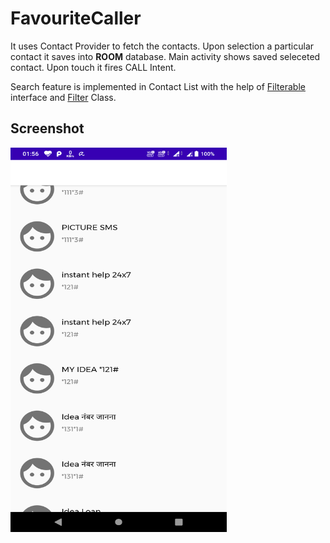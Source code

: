 # FavouriteCaller

It uses Contact Provider to fetch the contacts. 
Upon selection a particular contact it saves into **ROOM** database.
Main activity shows saved seleceted contact. Upon touch it fires CALL Intent.

Search feature is implemented in Contact List with the help of [Filterable](https://developer.android.com/reference/android/widget/Filterable) interface and [Filter](https://developer.android.com/reference/android/widget/Filter) Class.

## Screenshot

<img src="/screenshots/ss01.png" width="346" height="615" alt="Home"/>
